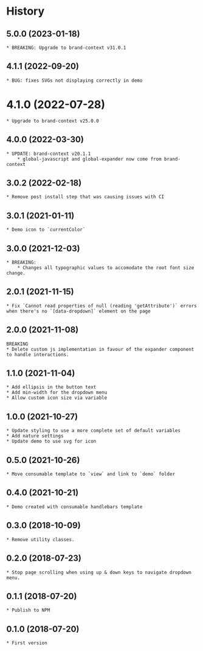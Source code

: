 # History

## 5.0.0 (2023-01-18)
    * BREAKING: Upgrade to brand-context v31.0.1

## 4.1.1 (2022-09-20)
    * BUG: fixes SVGs not displaying correctly in demo

# 4.1.0 (2022-07-28)
    * Upgrade to brand-context v25.0.0

## 4.0.0 (2022-03-30)
    * UPDATE: brand-context v20.1.1
        * global-javascript and global-expander now come from brand-context

## 3.0.2 (2022-02-18)
    * Remove post install step that was causing issues with CI

## 3.0.1 (2021-01-11)
    * Demo icon to `currentColor`

## 3.0.0 (2021-12-03)
    * BREAKING:
        * Changes all typographic values to accomodate the root font size change.

## 2.0.1 (2021-11-15)
    * Fix `Cannot read properties of null (reading 'getAttribute')` errors when there's no `[data-dropdown]` element on the page

## 2.0.0 (2021-11-08)
    BREAKING
    * Delete custom js implementation in favour of the expander component to handle interactions.

## 1.1.0 (2021-11-04)
    * Add ellipsis in the button text
    * Add min-width for the dropdown menu
    * Allow custom icon size via variable

## 1.0.0 (2021-10-27)
    * Update styling to use a more complete set of default variables
    * Add nature settings
    * Update demo to use svg for icon

## 0.5.0 (2021-10-26)
    * Move consumable template to `view` and link to `demo` folder

## 0.4.0 (2021-10-21)
    * Demo created with consumable handlebars template

## 0.3.0 (2018-10-09)
    * Remove utility classes.

## 0.2.0 (2018-07-23)
    * Stop page scrolling when using up & down keys to navigate dropdown menu.

## 0.1.1 (2018-07-20)
    * Publish to NPM

## 0.1.0 (2018-07-20)
    * First version

